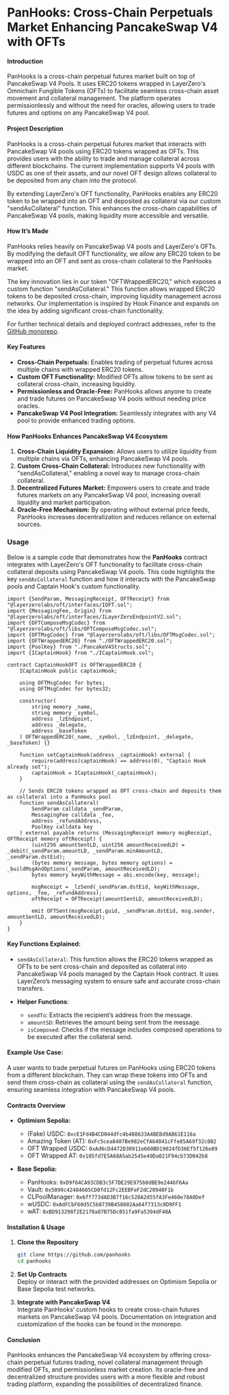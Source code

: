 # PanHooks: Cross-Chain Perpetuals Market Enhancing PancakeSwap V4 with OFTs


#### **Introduction**

PanHooks is a cross-chain perpetual futures market built on top of PancakeSwap V4 Pools. It uses ERC20 tokens wrapped in LayerZero's Omnichain Fungible Tokens (OFTs) to facilitate seamless cross-chain asset movement and collateral management. The platform operates permissionlessly and without the need for oracles, allowing users to trade futures and options on any PancakeSwap V4 pool.

#### **Project Description**

PanHooks is a cross-chain perpetual futures market that interacts with PancakeSwap V4 pools using ERC20 tokens wrapped as OFTs. This provides users with the ability to trade and manage collateral across different blockchains. The current implementation supports V4 pools with USDC as one of their assets, and our novel OFT design allows collateral to be deposited from any chain into the protocol.

By extending LayerZero's OFT functionality, PanHooks enables any ERC20 token to be wrapped into an OFT and deposited as collateral via our custom "sendAsCollateral" function. This enhances the cross-chain capabilities of PancakeSwap V4 pools, making liquidity more accessible and versatile.

#### **How It’s Made**

PanHooks relies heavily on PancakeSwap V4 pools and LayerZero's OFTs. By modifying the default OFT functionality, we allow any ERC20 token to be wrapped into an OFT and sent as cross-chain collateral to the PanHooks market.

The key innovation lies in our token "OFTWrappedERC20," which exposes a custom function "sendAsCollateral." This function allows wrapped ERC20 tokens to be deposited cross-chain, improving liquidity management across networks. Our implementation is inspired by Hook Finance and expands on the idea by adding significant cross-chain functionality.

For further technical details and deployed contract addresses, refer to the [GitHub monorepo](https://github.com/panhooks).

#### **Key Features**

- **Cross-Chain Perpetuals:** Enables trading of perpetual futures across multiple chains with wrapped ERC20 tokens.
- **Custom OFT Functionality:** Modified OFTs allow tokens to be sent as collateral cross-chain, increasing liquidity.
- **Permissionless and Oracle-Free:** PanHooks allows anyone to create and trade futures on PancakeSwap V4 pools without needing price oracles.
- **PancakeSwap V4 Pool Integration:** Seamlessly integrates with any V4 pool to provide enhanced trading options.

#### **How PanHooks Enhances PancakeSwap V4 Ecosystem**

1. **Cross-Chain Liquidity Expansion:** Allows users to utilize liquidity from multiple chains via OFTs, enhancing PancakeSwap V4 pools.
2. **Custom Cross-Chain Collateral:** Introduces new functionality with "sendAsCollateral," enabling a novel way to manage cross-chain collateral.
3. **Decentralized Futures Market:** Empowers users to create and trade futures markets on any PancakeSwap V4 pool, increasing overall liquidity and market participation.
4. **Oracle-Free Mechanism:** By operating without external price feeds, PanHooks increases decentralization and reduces reliance on external sources.


### **Usage**

Below is a sample code that demonstrates how the **PanHooks** contract integrates with LayerZero's OFT functionality to facilitate cross-chain collateral deposits using PancakeSwap V4 pools. This code highlights the key `sendAsCollateral` function and how it interacts with the PancakeSwap pools and Captain Hook's custom functionality.

```solidity
import {SendParam, MessagingReceipt, OFTReceipt} from "@layerzerolabs/oft/interfaces/IOFT.sol";
import {MessagingFee, Origin} from "@layerzerolabs/oft/interfaces/ILayerZeroEndpointV2.sol";
import {OFTComposeMsgCodec} from "@layerzerolabs/oft/libs/OFTComposeMsgCodec.sol";
import {OFTMsgCodec} from "@layerzerolabs/oft/libs/OFTMsgCodec.sol";
import {OFTWrappedERC20} from "./OFTWrappedERC20.sol";
import {PoolKey} from "./PancakeV4Structs.sol";
import {ICaptainHook} from "./ICaptainHook.sol";

contract CaptainHookOFT is OFTWrappedERC20 {
    ICaptainHook public captainHook;

    using OFTMsgCodec for bytes;
    using OFTMsgCodec for bytes32;

    constructor(
        string memory _name, 
        string memory _symbol, 
        address _lzEndpoint, 
        address _delegate, 
        address _baseToken
    ) OFTWrappedERC20(_name, _symbol, _lzEndpoint, _delegate, _baseToken) {}

    function setCaptainHook(address _captainHook) external {
        require(address(captainHook) == address(0), "Captain Hook already set");
        captainHook = ICaptainHook(_captainHook);
    }

    // Sends ERC20 tokens wrapped as OFT cross-chain and deposits them as collateral into a PanHooks pool
    function sendAsCollateral(
        SendParam calldata _sendParam,
        MessagingFee calldata _fee,
        address _refundAddress,
        PoolKey calldata key
    ) external payable returns (MessagingReceipt memory msgReceipt, OFTReceipt memory oftReceipt) {
        (uint256 amountSentLD, uint256 amountReceivedLD) = _debit(_sendParam.amountLD, _sendParam.minAmountLD, _sendParam.dstEid);
        (bytes memory message, bytes memory options) = _buildMsgAndOptions(_sendParam, amountReceivedLD);
        bytes memory keyWithMessage = abi.encode(key, message);
        
        msgReceipt = _lzSend(_sendParam.dstEid, keyWithMessage, options, _fee, _refundAddress);
        oftReceipt = OFTReceipt(amountSentLD, amountReceivedLD);
        
        emit OFTSent(msgReceipt.guid, _sendParam.dstEid, msg.sender, amountSentLD, amountReceivedLD);
    }
}
```

#### **Key Functions Explained:**

- `sendAsCollateral`: This function allows the ERC20 tokens wrapped as OFTs to be sent cross-chain and deposited as collateral into PancakeSwap V4 pools managed by the Captain Hook contract. It uses LayerZero’s messaging system to ensure safe and accurate cross-chain transfers.
  
- **Helper Functions**:
  - `sendTo`: Extracts the recipient’s address from the message.
  - `amountSD`: Retrieves the amount being sent from the message.
  - `isComposed`: Checks if the message includes composed operations to be executed after the collateral send.

#### **Example Use Case**:
A user wants to trade perpetual futures on PanHooks using ERC20 tokens from a different blockchain. They can wrap these tokens into OFTs and send them cross-chain as collateral using the `sendAsCollateral` function, ensuring seamless integration with PancakeSwap V4 pools.


#### **Contracts Overview**

- **Optimism Sepolia:**
  - (Fake) USDC: `0xcE1Fd4B4CD044dfc4b488633A4BEBd9AB61E116a`
  - Amazing Token (AT): `0xFc5cea8407Be982eCfA64041cFfe85A69f32c0B2`
  - OFT Wrapped USDC: `0xAd6cD4472D30911e660BD19024fD36Ef5f126e89`
  - OFT Wrapped AT: `0x105fd7E5A68A5ab2545e49Da021F94cb73D042b8`
  
- **Base Sepolia:**
  - PanHooks: `0xD9f64CA93CDB3c5F7DE29E975b0dBE9e2446F6Aa`
  - Vault: `0x5099c42484665CD0fd12Fc2EEBFeF2dC20948F1b`
  - CLPoolManager: `0x6ff773dAD3B7f16c528A2d55fA3Fe460e78A0Def`
  - wUSDC: `0xAdFCbF60d5C5b8739B458602Aa64f7313c0D9FF1`
  - wAT: `0xBD913298f2E2170a87B75Dc851fa9Fa5394dF48A`

#### **Installation & Usage**

1. **Clone the Repository**
   ```bash
   git clone https://github.com/panhooks
   cd panhooks
   ```

2. **Set Up Contracts**  
   Deploy or interact with the provided addresses on Optimism Sepolia or Base Sepolia test networks.

3. **Integrate with PancakeSwap V4**  
   Integrate PanHooks’ custom hooks to create cross-chain futures markets on PancakeSwap V4 pools. Documentation on integration and customization of the hooks can be found in the monorepo.

#### **Conclusion**

PanHooks enhances the PancakeSwap V4 ecosystem by offering cross-chain perpetual futures trading, novel collateral management through modified OFTs, and permissionless market creation. Its oracle-free and decentralized structure provides users with a more flexible and robust trading platform, expanding the possibilities of decentralized finance.